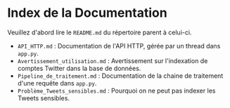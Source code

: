 # Index de la Documentation

Veuillez d'abord lire le `README.md` du répertoire parent à celui-ci.

* `API_HTTP.md` : Documentation de l'API HTTP, gérée par un thread dans `app.py`.
* `Avertissement_utilisation.md` : Avertissement sur l'indexation de comptes Twitter dans la base de données.
* `Pipeline_de_traitement.md` : Documentation de la chaine de traitement d'une requête dans `app.py`.
* `Problème_Tweets_sensibles.md` : Pourquoi on ne peut pas indexer les Tweets sensibles.
